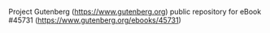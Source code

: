 Project Gutenberg (https://www.gutenberg.org) public repository for eBook #45731 (https://www.gutenberg.org/ebooks/45731)
